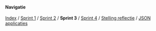 

#### Navigatie
[Index](../index.md) / [Sprint 1](../week6/sprint1.md) / [Sprint 2](../week6/sprint2.md) / **Sprint 3**
/ [Sprint 4](sprint4.md) / [Stelling reflectie](../overig/stelling-reflectie.md) / [JSON applicaties](../overig/json-applicaties.md)